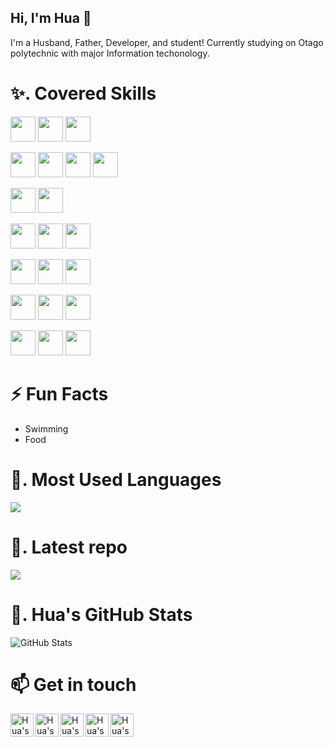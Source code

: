 ## Hi, I'm Hua 👋 

I'm a Husband, Father, Developer, and student! Currently studying on Otago polytechnic with major Information techonology.

# ✨. Covered Skills

<a><img height="40" src="https://www.vectorlogo.zone/logos/python/python-ar21.svg"></a>
<a><img height="40" src="https://www.vectorlogo.zone/logos/numpy/numpy-ar21.svg"></a>
<a><img height="40" src="https://www.vectorlogo.zone/logos/pocoo_flask/pocoo_flask-ar21.svg"></a>

<a><img height="40" src="https://www.vectorlogo.zone/logos/linux/linux-ar21.svg"></a>
<a><img height="40" src="https://www.vectorlogo.zone/logos/docker/docker-ar21.svg"></a>
<a><img height="40" src="https://www.vectorlogo.zone/logos/puppet/puppet-ar21.svg"></a>
<a><img height="40" src="https://www.vectorlogo.zone/logos/php/php-ar21.svg"></a>

<a><img height="40" src="https://www.vectorlogo.zone/logos/dotnet/dotnet-ar21.svg"></a>
<a><img height="40" src="https://www.vectorlogo.zone/logos/visualstudio_code/visualstudio_code-ar21.svg"></a>

<a><img height="40" src="https://www.vectorlogo.zone/logos/mongodb/mongodb-ar21.svg"></a>
<a><img height="40" src="https://www.vectorlogo.zone/logos/mysql/mysql-ar21.svg"></a>
<a><img height="40" src="https://www.vectorlogo.zone/logos/mariadb/mariadb-ar21.svg"></a>

<a><img height="40" src="https://www.vectorlogo.zone/logos/github/github-ar21.svg"></a>
<a><img height="40" src="https://www.vectorlogo.zone/logos/gitlab/gitlab-ar21.svg"></a>
<a><img height="40" src="https://www.vectorlogo.zone/logos/git-scm/git-scm-ar21.svg"></a>

<a><img height="40" src="https://www.vectorlogo.zone/logos/w3_html5/w3_html5-ar21.svg"></a>
<a><img height="40" src="https://www.vectorlogo.zone/logos/netlifyapp_watercss/netlifyapp_watercss-ar21.svg"></a>
<a><img height="40" src="https://www.vectorlogo.zone/logos/javascript/javascript-ar21.svg"></a>

<a><img height="40" src="https://www.vectorlogo.zone/logos/reactjs/reactjs-ar21.svg"></a>
<a><img height="40" src="https://www.vectorlogo.zone/logos/getbootstrap/getbootstrap-ar21.svg"></a>
<a><img height="40" src="https://www.vectorlogo.zone/logos/nodejs/nodejs-ar21.svg"></a>

# ⚡ Fun Facts
* Swimming
* Food

# 🔭. Most Used Languages

<a href="https://github.com/aemooooon">
  <img align="center" src="https://github-readme-stats.vercel.app/api/top-langs/?username=aemooooon&theme=radical" />
</a>

# 🌱. Latest repo

<a href="https://github.com/aemooooon/Data-Visualization">
  <img align="center" src="https://github-readme-stats.vercel.app/api/pin/?username=aemooooon&repo=Data-Visualization&theme=radical" />
</a> 

# 🤔. Hua's GitHub Stats

![GitHub Stats](https://github-readme-stats.vercel.app/api?username=aemooooon&hide=["stars"]&show_icons=true&title_color=fff&icon_color=79ff97&text_color=9f9f9f&bg_color=151515)

# 📫  Get in touch

<a target="_blank" href="https://github.com/aemooooon/Project-Portfolio/blob/master/assets/img/p/WeChatQRcode.jpg?raw=true">
  <img align="left" alt="Hua's WeChat" width="37" src="https://www.vectorlogo.zone/logos/wechat/wechat-tile.svg" />
</a>
<a target="_blank" href="https://www.linkedin.com/in/hua-wang-739244190/">
  <img align="left" alt="Hua's Linkdein" width="37px" src="https://www.vectorlogo.zone/logos/linkedin/linkedin-icon.svg" />
</a>
<a target="_blank" href="https://github.com/aemooooon">
  <img align="left" alt="Hua's Github" width="37px" src="https://www.vectorlogo.zone/logos/github/github-tile.svg" />
</a>
<a target="_blank" href="https://www.instagram.com/aemooooon/">
  <img align="left" alt="Hua's Instagram" width="37px" src="https://www.vectorlogo.zone/logos/instagram/instagram-icon.svg" />
</a>
<a target="_blank" href="https://www.facebook.com/hua.wang.71">
  <img align="left" alt="Hua's Facebook" width="37px" src="https://www.vectorlogo.zone/logos/facebook/facebook-tile.svg" />
</a>
